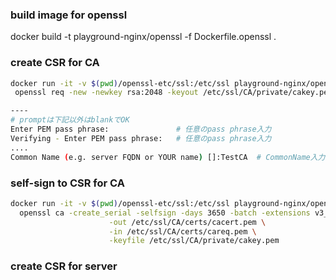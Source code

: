 ### build image for openssl
docker build -t playground-nginx/openssl -f Dockerfile.openssl .

### create CSR for CA

```bash
docker run -it -v $(pwd)/openssl-etc/ssl:/etc/ssl playground-nginx/openssl:latest \
 openssl req -new -newkey rsa:2048 -keyout /etc/ssl/CA/private/cakey.pem -out /etc/ssl/CA/certs/careq.pem

----
# promptは下記以外はblankでOK
Enter PEM pass phrase:               # 任意のpass phrase入力
Verifying - Enter PEM pass phrase:   # 任意のpass phrase入力
....
Common Name (e.g. server FQDN or YOUR name) []:TestCA  # CommonName入力
```

### self-sign to CSR for CA

```bash
docker run -it -v $(pwd)/openssl-etc/ssl:/etc/ssl playground-nginx/openssl:latest \
  openssl ca -create_serial -selfsign -days 3650 -batch -extensions v3_ca \
                      -out /etc/ssl/CA/certs/cacert.pem \
                      -in /etc/ssl/CA/certs/careq.pem \
                      -keyfile /etc/ssl/CA/private/cakey.pem
```

### create CSR for server

```
